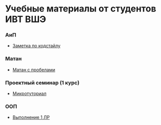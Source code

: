 # Учебные материалы от студентов ИВТ ВШЭ

### АиП
- [Заметка по кодстайлу](https://github.com/IlyaProdma/aip-codestyle)

### Матан
- [Матан с пробелами](https://povle.ru/edu/calc)

### Проектный семинар (1 курс)
- [Микротуториал](https://povle.ru/edu/microtutorial)

### ООП
- [Выполнение 1 ЛР](https://safe-guardian-cde.notion.site/27e821716e2742ee811f6f0bd4b8a869)
